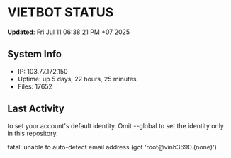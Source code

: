 # VIETBOT STATUS
**Updated**: Fri Jul 11 06:38:21 PM +07 2025

## System Info
- IP: 103.77.172.150
- Uptime: up 5 days, 22 hours, 25 minutes
- Files: 17652

## Last Activity

to set your account's default identity.
Omit --global to set the identity only in this repository.

fatal: unable to auto-detect email address (got 'root@vinh3690.(none)')
